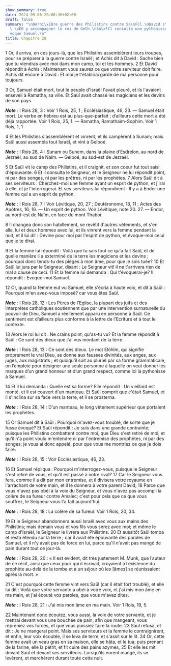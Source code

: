 ```yaml
---
show_summary: true
date: 2024-09-06 20:00:36+02:00
draft: false
summary: "\nDerni\xE8re guerre des Philistins contre Sa\xFCl.\nDavid s\u2019engage\
  \ \xE0 y accompagner le roi de Geth.\nSa\xFCl consulte une pythonisse, qui \xE9\
  voque Samuel.\n"
title: Chapitre 28
---
```





1 Or, il arriva, en ces jours-là, que les Philistins assemblèrent leurs troupes, pour se préparer à la guerre contre Israël ; et Achis dit à David : Sache bien que tu viendras avec moi dans mon camp, toi et tes hommes. 2 Et David répondit à Achis : Maintenant vous saurez ce que votre serviteur doit faire. Achis dit encore à David : Et moi je t'établirai garde de ma personne pour toujours.


3 Or, Samuel était mort, tout le peuple d'Israël l'avait pleuré, et ils l'avaient enseveli à Ramatha, sa ville. Et Saül avait chassé les magiciens et les devins de son pays.

***Note*** :  I Rois 28, 3 : Voir 1 Rois, 25, 1 ; Ecclésiastique, 46, 23. ― Samuel était mort. Le verbe en hébreu est au plus-que-parfait ; d’ailleurs cette mort a été déjà rapportée. Voir 1 Rois, 25, 1. ― Ramatha, Ramathaïm-Sophim. Voir 1 Rois, 1, 1


4 Et les Philistins s'assemblèrent et vinrent, et ils campèrent à Sunam; mais Saül aussi assembla tout Israël, et vint à Gelboé.

***Note*** :  I Rois 28, 4 : Sunam ou Sunem, dans la plaine d’Esdrelon, au nord de Jezraël, au sud de Naïm. ― Gelboé, au sud-est de Jezraël.

5 Et Saül vit le camp des Philistins, et il craignit, et son coeur fut tout saisi d'épouvante. 6 Et il consulta le Seigneur, et le Seigneur ne lui répondit point, ni par des songes, ni par les prêtres, ni par les prophètes. 7 Alors Saül dit à ses serviteurs : Cherchez-moi une femme ayant un esprit de python, et j'irai à elle, et je l'interrogerai. Et ses serviteurs lui répondirent : II y a à Endor une femme qui a un esprit de python.

***Note*** :  I Rois 28, 7 : Voir Lévitique, 20, 27 ; Deutéronome, 18, 11 ; Actes des Apôtres, 16, 16. ― Un esprit de python. Voir Lévitique, note 20. 27. ― Endor, au nord-est de Naïm, en face du mont Thabor.

8 Il changea donc son habillement, se revêtit d'autres vêtements, et s'en alla, lui et deux hommes avec lui, et ils vinrent vers la femme pendant la nuit, et il lui dit : Devine pour moi par l'esprit de python, et évoque-moi celui que je te dirai.

9 Et la femme lui répondit : Voilà que tu sais tout ce qu'a fait Saül, et de quelle manière il a exterminé de la terre les magiciens et les devins ; pourquoi donc tends-tu des pièges à mon âme, pour que je sois tuée? 10 Et Saül lui jura par le Seigneur, disant : Le Seigneur vit! il ne t'arrivera rien de mal à cause de ceci. 11 Et la femme lui demanda : Qui t'évoquerai-je? Il répondit : Evoque-moi Samuel.


12 Or, quand la femme eut vu Samuel, elle s'écria à haute voix, et dit à Saül : Pourquoi m'en avez-vous imposé? car vous êtes Saül.

***Note*** :  I Rois 28, 12 : Les Pères de l’Eglise, la plupart des juifs et des interprètes catholiques soutiennent que par une intervention surnaturelle du pouvoir de Dieu, Samuel a réellement apparu en personne à Saül. Ce sentiment est d’ailleurs plus conforme à la lettre de l’Ecriture et à tout le contexte.

13 Alors le roi lui dit : Ne crains point; qu'as-tu vu? Et la femme répondit à Saül : Ce sont des dieux que j'ai vus montant de la terre.

***Note*** :  I Rois 28, 13 : Ce sont des dieux. Le mot Elôhîm, qui signifie proprement le vrai Dieu, se donne aux fausses divinités, aux anges, aux juges, aux magistrats ; et quoiqu’il soit au pluriel par sa forme grammaticale, on l’emploie pour désigner une seule personne à laquelle on veut donner les marques d’un grand honneur et d’un grand respect, comme ici la pythonisse à Samuel.

14 Et il lui demanda : Quelle est sa forme? Elle répondit : Un vieillard est monté, et il est couvert d'un manteau. Et Saül comprit que c'était Samuel, et il s'inclina sur sa face vers la terre, et il se prosterna.

***Note*** :  I Rois 28, 14 : D’un manteau, le long vêtement supérieur que portaient les prophètes.


15 Or Samuel dit à Saül : Pourquoi m'avez-vous troublé, de sorte que je fusse évoqué? Et Saül répondit : Je suis dans une grande contrainte; puisque les Philistins combattent contre moi, que Dieu s'est retiré de moi, et qu'il n'a point voulu m'entendre ni par l'entremise des prophètes, ni par des songes; je vous ai donc appelé, pour que vous me montriez ce que je dois faire.

***Note*** :  I Rois 28, 15 : Voir Ecclésiastique, 46, 23.

16 Et Samuel répliqua : Pourquoi m'interrogez-vous, puisque le Seigneur s'est retiré de vous, et qu'il est passé à votre rival? 17 Car le Seigneur vous fera, comme il a dit par mon entremise, et il divisera votre royaume en l'arrachant de votre main, et il le donnera à votre parent David, 18 Parce que vous n'avez pas obéi à la voix du Seigneur, et vous n'avez pas accompli la colère de sa fureur contre Amalec; c'est pour cela que ce que vous souffrez, le Seigneur vous l'a fait aujourd'hui.

***Note*** :  I Rois 28, 18 : La colère de sa fureur. Voir 1 Rois, 20, 34.

19 Et le Seigneur abandonnera aussi Israël avec vous aux mains des Philistins; mais demain vous et vos fils vous serez avec moi; et même le camp d'Israël, le Seigneur le livrera aux Philistins. 20 Et aussitôt Saül tomba et resta étendu sur la terre ; car il avait été épouvanté des paroles de Samuel, et il n'y avait pas de force en lui, parce qu'il n'avait pas mangé de pain durant tout ce jour-là.

***Note*** :  I Rois 28, 20 : « Il est évident, dit très justement M. Munk, que l’auteur de ce récit, ainsi que ceux pour qui il écrivait, croyaient à l’existence du prophète au-delà de la tombe et à un séjour où les [âmes] se réunissaient après la mort. »


21 C'est pourquoi cette femme vint vers Saül (car il était fort troublé), et elle lui dit : Voilà que votre servante a obéi à votre voix, et j'ai mis mon âme en ma main, et j'ai écouté vos paroles, que vous m'avez dites.

***Note*** :  I Rois 28, 21 : J’ai mis mon âme en ma main. Voir 1 Rois, 19, 5.

22 Maintenant donc écoutez, vous aussi, la voix de votre servante, et je mettrai devant vous une bouchée de pain, afin que mangeant, vous repreniez vos forces, et que vous puissiez faire la route. 23 Saül refusa, et dit : Je ne mangerai point. Mais ses serviteurs et la femme le contraignirent, et enfin, leur voix écoutée, il se leva de terre, et s'assit sur le lit. 24 Or, cette femme avait un veau gras en sa maison, elle se hâta, et le tua; puis prenant de la farine, elle la pétrit, et fit cuire des pains azymes, 25 Et elle les mit devant Saül et devant ses serviteurs. Lorsqu'ils eurent mangé, ils se levèrent, et marchèrent durant toute cette nuit.

